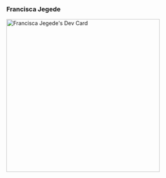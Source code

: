 ### Francisca Jegede

<!--
**Francisca-Jegede/Francisca-Jegede** is a ✨ _special_ ✨ repository because its `README.md` (this file) appears on your GitHub profile.

Here are some ideas to get you started:

- 🔭 I’m currently working on ...
- 🌱 I’m currently learning ...
- 👯 I’m looking to collaborate on ...
- 🤔 I’m looking for help with ...
- 💬 Ask me about ...
- 📫 How to reach me: ...
- 😄 Pronouns: ...
- ⚡ Fun fact: ...
-->


<a href="https://app.daily.dev/FsIS"><img src="https://api.daily.dev/devcards/172a652157584e72a8e9fd71bd5038da.png?r=id3" width="400" alt="Francisca Jegede's Dev Card"/></a>
